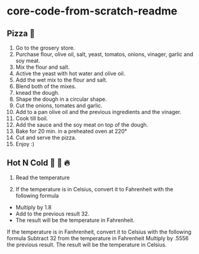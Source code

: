 # core-code-from-scratch-readme

## Pizza 🍕
1. Go to the grosery store.
2. Purchase flour, olive oil, salt, yeast, tomatos, onions, vinager, garlic and soy meat.
3. Mix the flour and salt.
4. Active the yeast with hot water and olive oil.
5. Add the wet mix to the flour and salt.
6. Blend both of the mixes.
7. knead the dough.
8. Shape the dough in a circular shape.
9. Cut the onions, tomates and garlic.
10. Add to a pan olive oil and the previous ingredients and the vinager.
11. Cook till boil.
12. Add the sauce and the soy meat on top of the dough.
13. Bake for 20 min. in a preheated oven at 220°
14. Cut and serve the pizza.
15. Enjoy :) 

## Hot N Cold 🤒 🧊 🔥
1. Read the temperature

2. If the temperature is in Celsius, convert it to Fahrenheit with the following formula
- Multiply by 1.8 
- Add to the previous result 32.
- The result will be the temperature in Fahrenheit.

If the temperature is in Fanhrenheit, convert it to Celsius with the following formula
Subtract 32 from the temperature in Fahrenheit
Multiply by .5556 the previous result.
The result will be the temperature in Celsius.
